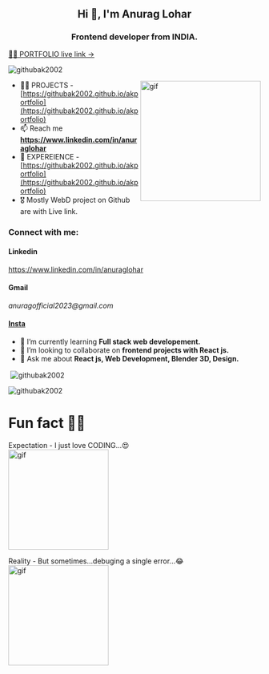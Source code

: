 # <h2 align="center">Hi 👋, I'm Anurag Lohar</h2>
<h3 align="center">Frontend developer from INDIA.</h3>

<p align="cneter" color="blue">
  <a href="https://githubak2002.github.io/akportfolio"> 👨‍💻 PORTFOLIO live link → </a>
</p>

<p align="left"> <img src="https://komarev.com/ghpvc/?username=githubak2002&label=Profile%20views&color=0e75b6&style=flat" alt="githubak2002" /> </p>

<a href="https://githubak2002.github.io/akportfolio" > 
<img align="right" alt="gif" width="240" src="https://media3.giphy.com/media/qgQUggAC3Pfv687qPC/200.gif?cid=ecf05e47v1kraimdb4zy0ui34inhlaupqlf4yhhcpgokxoa2&ep=v1_gifs_search&rid=200.gif&ct=g">
<a/>

- 👨‍💻 PROJECTS - [https://githubak2002.github.io/akportfolio](https://githubak2002.github.io/akportfolio)
- 📫 Reach me **https://www.linkedin.com/in/anuraglohar**
- 📄 EXPEREIENCE - [https://githubak2002.github.io/akportfolio](https://githubak2002.github.io/akportfolio)
- 🎖️ Mostly WebD project on Github are with Live link. <br>

<h3 align="left">Connect with me:</h3>
<p align="left">
  <h4>Linkedin</h4>
<a href="https://www.linkedin.com/in/anuraglohar" target="blank"> https://www.linkedin.com/in/anuraglohar </a>
  <h4>Gmail</h4>
  <i>anuragofficial2023@gmail.com </i>
<a href="https://instagram.com/ak_creates_here" target="blank"><h4>Insta</h4></a>
</p>

- 🌱 I’m currently learning **Full stack web developement.**
- 👯 I’m looking to collaborate on **frontend projects with React js.**
- 💬 Ask me about **React js, Web Development, Blender 3D, Design.**


<p>&nbsp;<img align="center" src="https://github-readme-stats.vercel.app/api?username=githubak2002&show_icons=true&locale=en" alt="githubak2002" /></p>

<p><img align="center" src="https://github-readme-streak-stats.herokuapp.com/?user=githubak2002&" alt="githubak2002" /></p>




# Fun fact 🤣😂

Expectation - I just love CODING...😍 <br>
<img align="center" width="200" src="https://media2.giphy.com/media/Ws6T5PN7wHv3cY8xy8/200w.gif?cid=ecf05e479uieonuieykq83wfk660he4zye1sxd14sn3k1rfr&ep=v1_gifs_search&rid=200w.gif&ct=g" alt="gif" />

Reality - But sometimes...debuging a single error...😂 <br>
<img align="center" width="200" src="https://media0.giphy.com/media/zOvBKUUEERdNm/200w.gif?cid=ecf05e47v1kraimdb4zy0ui34inhlaupqlf4yhhcpgokxoa2&ep=v1_gifs_search&rid=200w.gif&ct=g" alt="gif" />



